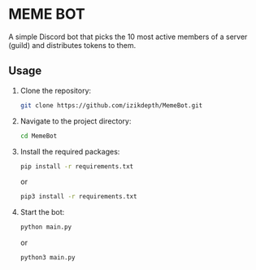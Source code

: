 # MEME BOT

A simple Discord bot that picks the 10 most active members of a server (guild) and distributes tokens to them.

## Usage

1. Clone the repository:
    ```sh
    git clone https://github.com/izikdepth/MemeBot.git
    ```

2. Navigate to the project directory:
    ```sh
    cd MemeBot
    ```

3. Install the required packages:
    ```sh
    pip install -r requirements.txt
    ```
    or
    ```sh
    pip3 install -r requirements.txt
    ```

4. Start the bot:
    ```sh
    python main.py
    ```
    or
    ```sh
    python3 main.py
    ```
